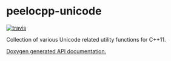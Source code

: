 # peelocpp-unicode

[![travis][travis-image]][travis-url]

Collection of various Unicode related utility functions for C++11.

[Doxygen generated API documentation.][API]

[API]: https://peelonet.github.io/peelocpp-unicode/index.html
[travis-image]: https://travis-ci.com/peelonet/peelocpp-unicode.svg?branch=master
[travis-url]: https://travis-ci.com/peelonet/peelocpp-unicode
